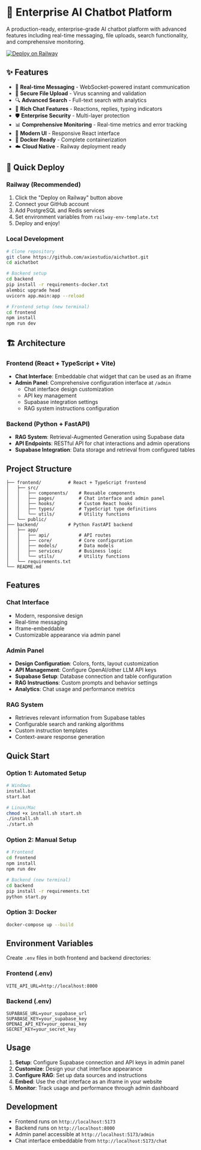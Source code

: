 # 🤖 Enterprise AI Chatbot Platform

A production-ready, enterprise-grade AI chatbot platform with advanced features including real-time messaging, file uploads, search functionality, and comprehensive monitoring.

[![Deploy on Railway](https://railway.app/button.svg)](https://railway.app/template/your-template-id)

## ✨ Features

- 🚀 **Real-time Messaging** - WebSocket-powered instant communication
- 📁 **Secure File Upload** - Virus scanning and validation
- 🔍 **Advanced Search** - Full-text search with analytics
- 💬 **Rich Chat Features** - Reactions, replies, typing indicators
- 🛡️ **Enterprise Security** - Multi-layer protection
- 📊 **Comprehensive Monitoring** - Real-time metrics and error tracking
- 🎨 **Modern UI** - Responsive React interface
- 🐳 **Docker Ready** - Complete containerization
- ☁️ **Cloud Native** - Railway deployment ready

## 🚀 Quick Deploy

### Railway (Recommended)
1. Click the "Deploy on Railway" button above
2. Connect your GitHub account
3. Add PostgreSQL and Redis services
4. Set environment variables from `railway-env-template.txt`
5. Deploy and enjoy!

### Local Development
```bash
# Clone repository
git clone https://github.com/axiestudio/aichatbot.git
cd aichatbot

# Backend setup
cd backend
pip install -r requirements-docker.txt
alembic upgrade head
uvicorn app.main:app --reload

# Frontend setup (new terminal)
cd frontend
npm install
npm run dev
```

## 🏗️ Architecture

### Frontend (React + TypeScript + Vite)
- **Chat Interface**: Embeddable chat widget that can be used as an iframe
- **Admin Panel**: Comprehensive configuration interface at `/admin`
  - Chat interface design customization
  - API key management
  - Supabase integration settings
  - RAG system instructions configuration

### Backend (Python + FastAPI)
- **RAG System**: Retrieval-Augmented Generation using Supabase data
- **API Endpoints**: RESTful API for chat interactions and admin operations
- **Supabase Integration**: Data storage and retrieval from configured tables

## Project Structure

```
├── frontend/          # React + TypeScript frontend
│   ├── src/
│   │   ├── components/    # Reusable components
│   │   ├── pages/         # Chat interface and admin panel
│   │   ├── hooks/         # Custom React hooks
│   │   ├── types/         # TypeScript type definitions
│   │   └── utils/         # Utility functions
│   └── public/
├── backend/           # Python FastAPI backend
│   ├── app/
│   │   ├── api/           # API routes
│   │   ├── core/          # Core configuration
│   │   ├── models/        # Data models
│   │   ├── services/      # Business logic
│   │   └── utils/         # Utility functions
│   └── requirements.txt
└── README.md
```

## Features

### Chat Interface
- Modern, responsive design
- Real-time messaging
- Iframe-embeddable
- Customizable appearance via admin panel

### Admin Panel
- **Design Configuration**: Colors, fonts, layout customization
- **API Management**: Configure OpenAI/other LLM API keys
- **Supabase Setup**: Database connection and table configuration
- **RAG Instructions**: Custom prompts and behavior settings
- **Analytics**: Chat usage and performance metrics

### RAG System
- Retrieves relevant information from Supabase tables
- Configurable search and ranking algorithms
- Custom instruction templates
- Context-aware response generation

## Quick Start

### Option 1: Automated Setup
```bash
# Windows
install.bat
start.bat

# Linux/Mac
chmod +x install.sh start.sh
./install.sh
./start.sh
```

### Option 2: Manual Setup
```bash
# Frontend
cd frontend
npm install
npm run dev

# Backend (new terminal)
cd backend
pip install -r requirements.txt
python start.py
```

### Option 3: Docker
```bash
docker-compose up --build
```

## Environment Variables

Create `.env` files in both frontend and backend directories:

### Frontend (.env)
```
VITE_API_URL=http://localhost:8000
```

### Backend (.env)
```
SUPABASE_URL=your_supabase_url
SUPABASE_KEY=your_supabase_key
OPENAI_API_KEY=your_openai_key
SECRET_KEY=your_secret_key
```

## Usage

1. **Setup**: Configure Supabase connection and API keys in admin panel
2. **Customize**: Design your chat interface appearance
3. **Configure RAG**: Set up data sources and instructions
4. **Embed**: Use the chat interface as an iframe in your website
5. **Monitor**: Track usage and performance through admin dashboard

## Development

- Frontend runs on `http://localhost:5173`
- Backend runs on `http://localhost:8000`
- Admin panel accessible at `http://localhost:5173/admin`
- Chat interface embeddable from `http://localhost:5173/chat`
